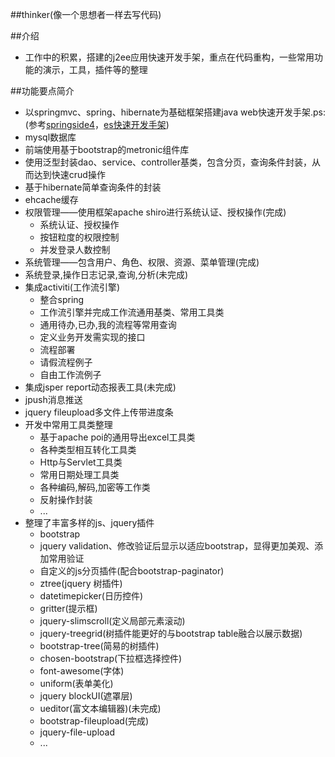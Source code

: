 ##thinker(像一个思想者一样去写代码)

##介绍
* 工作中的积累，搭建的j2ee应用快速开发手架，重点在代码重构，一些常用功能的演示，工具，插件等的整理

##功能要点简介

* 以springmvc、spring、hibernate为基础框架搭建java web快速开发手架.ps:(参考<a href="https://github.com/springside" target="_blank">springside4</a>，<a href="https://github.com/zhangkaitao/es" target="_blank">es快速开发手架</a>)
* mysql数据库
* 前端使用基于bootstrap的metronic组件库
* 使用泛型封装dao、service、controller基类，包含分页，查询条件封装，从而达到快速crud操作
* 基于hibernate简单查询条件的封装
* ehcache缓存
* 权限管理——使用框架apache shiro进行系统认证、授权操作(完成)
	* 系统认证、授权操作
	* 按钮粒度的权限控制
	* 并发登录人数控制
* 系统管理——包含用户、角色、权限、资源、菜单管理(完成)
* 系统登录,操作日志记录,查询,分析(未完成)
* 集成activiti(工作流引擎)
	* 整合spring
  	* 工作流引擎并完成工作流通用基类、常用工具类
  	* 通用待办,已办,我的流程等常用查询
  	* 定义业务开发需实现的接口
  	* 流程部署
  	* 请假流程例子
  	* 自由工作流例子
* 集成jsper report动态报表工具(未完成)
* jpush消息推送
* jquery fileupload多文件上传带进度条
* 开发中常用工具类整理
	* 基于apache poi的通用导出excel工具类
	* 各种类型相互转化工具类
	* Http与Servlet工具类
	* 常用日期处理工具类
	* 各种编码,解码,加密等工作类
	* 反射操作封装
	* ...
* 整理了丰富多样的js、jquery插件
	* bootstrap
	* jquery validation、修改验证后显示以适应bootstrap，显得更加美观、添加常用验证
	* 自定义的js分页插件(配合bootstrap-paginator)
	* ztree(jquery 树插件)
	* datetimepicker(日历控件)
	* gritter(提示框)
	* jquery-slimscroll(定义局部元素滚动)
	* jquery-treegrid(树插件能更好的与bootstrap table融合以展示数据)
	* bootstrap-tree(简易的树插件)
	* chosen-bootstrap(下拉框选择控件)
	* font-awesome(字体)
	* uniform(表单美化)
	* jquery blockUI(遮罩层)
	* ueditor(富文本编辑器)(未完成)
	* bootstrap-fileupload(完成)
	* jquery-file-upload
	* ...

